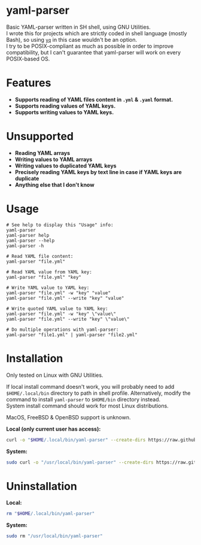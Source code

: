 # yaml-parser
Basic YAML-parser written in SH shell, using GNU Utilities.  
I wrote this for projects which are strictly coded in shell language (mostly Bash), so using [`yq`](https://github.com/mikefarah/yq) in this case wouldn't be an option.  
I try to be POSIX-compliant as much as possible in order to improve compatibility, but I can't guarantee that yaml-parser will work on every POSIX-based OS.

# Features
- **Supports reading of YAML files content in `.yml` & `.yaml` format.**
- **Supports reading values of YAML keys.**
- **Supports writing values to YAML keys.**

# Unsupported
- **Reading YAML arrays**
- **Writing values to YAML arrays**
- **Writing values to duplicated YAML keys**
- **Precisely reading YAML keys by text line in case if YAML keys are duplicate**
- **Anything else that I don't know**

# Usage
```
# See help to display this "Usage" info:
yaml-parser
yaml-parser help
yaml-parser --help
yaml-parser -h

# Read YAML file content:
yaml-parser "file.yml"

# Read YAML value from YAML key:
yaml-parser "file.yml" "key"

# Write YAML value to YAML key:
yaml-parser "file.yml" -w "key" "value"
yaml-parser "file.yml" --write "key" "value"

# Write quoted YAML value to YAML key:
yaml-parser "file.yml" -w "key" \"value\"
yaml-parser "file.yml" --write "key" \"value\"

# Do multiple operations with yaml-parser:
yaml-parser "file1.yml" | yaml-parser "file2.yml"
```

# Installation

Only tested on Linux with GNU Utilities.

If local install command doesn't work, you will probably need to add `$HOME/.local/bin` directory to path in shell profile.
Alternatively, modify the command to install `yaml-parser` to `$HOME/bin` directory instead.  
System install command should work for most Linux distributions.

MacOS, FreeBSD & OpenBSD support is unknown.

**Local (only current user has access):**
```sh
curl -o "$HOME/.local/bin/yaml-parser" --create-dirs https://raw.githubusercontent.com/fiftydinar/yaml-parser/main/yaml-parser && chmod +x "$HOME/.local/bin/yaml-parser"
```

**System:**
```sh
sudo curl -o "/usr/local/bin/yaml-parser" --create-dirs https://raw.githubusercontent.com/fiftydinar/yaml-parser/main/yaml-parser && sudo chmod +x "/usr/local/bin/yaml-parser"
```

# Uninstallation

**Local:**
```sh
rm "$HOME/.local/bin/yaml-parser"
```

**System:**
```sh
sudo rm "/usr/local/bin/yaml-parser"
```
